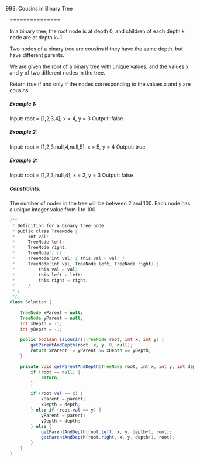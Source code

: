993. Cousins in Binary Tree

===============

In a binary tree, the root node is at depth 0, and children of each depth k node are at depth k+1.

Two nodes of a binary tree are cousins if they have the same depth, but have different parents.

We are given the root of a binary tree with unique values, and the values x and y of two different nodes in the tree.

Return true if and only if the nodes corresponding to the values x and y are cousins.

##### Example 1:

Input: root = [1,2,3,4], x = 4, y = 3
Output: false

##### Example 2:

Input: root = [1,2,3,null,4,null,5], x = 5, y = 4
Output: true

##### Example 3:

Input: root = [1,2,3,null,4], x = 2, y = 3
Output: false

##### Constraints:

The number of nodes in the tree will be between 2 and 100.
Each node has a unique integer value from 1 to 100.

```java
/**
 * Definition for a binary tree node.
 * public class TreeNode {
 *     int val;
 *     TreeNode left;
 *     TreeNode right;
 *     TreeNode() {}
 *     TreeNode(int val) { this.val = val; }
 *     TreeNode(int val, TreeNode left, TreeNode right) {
 *         this.val = val;
 *         this.left = left;
 *         this.right = right;
 *     }
 * }
 */
class Solution {

    TreeNode xParent = null;
    TreeNode yParent = null;
    int xDepth = -1;
    int yDepth = -1;

    public boolean isCousins(TreeNode root, int x, int y) {
        getParentAndDepth(root, x, y, 0, null);
        return xParent != yParent && xDepth == yDepth;
    }

    private void getParentAndDepth(TreeNode root, int x, int y, int depth, TreeNode parent) {
        if (root == null) {
            return;
        }

        if (root.val == x) {
            xParent = parent;
            xDepth = depth;
        } else if (root.val == y) {
            yParent = parent;
            yDepth = depth;
        } else {
            getParentAndDepth(root.left, x, y, depth+1, root);
            getParentAndDepth(root.right, x, y, depth+1, root);
        }
    }
}
```